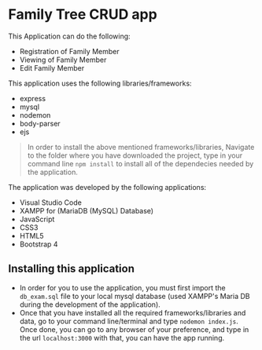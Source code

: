 # Family Tree CRUD app
This Application can do the following:
- Registration of Family Member
- Viewing of Family Member
- Edit Family Member

This application uses the following libraries/frameworks:
- express
- mysql
- nodemon
- body-parser
- ejs

> In order to install the above mentioned frameworks/libraries, Navigate to the folder where you have downloaded the project, type in your command line `npm install` to install all of the dependecies needed by the application.

The application was developed by the following applications:
- Visual Studio Code
- XAMPP for (MariaDB (MySQL) Database)
- JavaScript
- CSS3
- HTML5
- Bootstrap 4

## Installing this application
- In order for you to use the application, you must first import the `db_exam.sql` file to your local mysql database (used XAMPP's Maria DB during the development of the application).
- Once that you have installed all the required frameworks/libraries and data, go to your command line/terminal and type `nodemon index.js`. Once done, you can go to any browser of your preference, and type in the url `localhost:3000` with that, you can have the app running.

